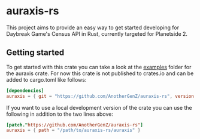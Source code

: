 # auraxis-rs
This project aims to provide an easy way to get started developing for Daybreak Game's Census API in Rust, currently targeted for Planetside 2.

## Getting started
To get started with this crate you can take a look at the [examples](auraxis/examples/) folder for the auraxis crate. For now this crate is not published to crates.io and can be added to cargo.toml like follows:
```toml
[dependencies]
auraxis = { git = "https://github.com/AnotherGenZ/auraxis-rs", version = "0.1.0" }
```
If you want to use a local development version of the crate you can use the following in addition to the two lines above:
```toml
[patch."https://github.com/AnotherGenZ/auraxis-rs"]
auraxis = { path = "/path/to/auraxis-rs/auraxis" }
```

